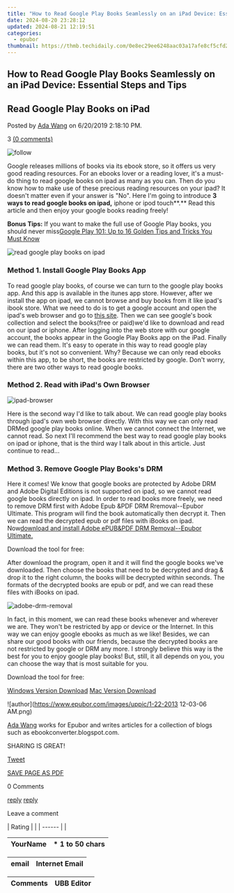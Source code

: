 ```yaml
---
title: "How to Read Google Play Books Seamlessly on an iPad Device: Essential Steps and Tips"
date: 2024-08-20 23:28:12
updated: 2024-08-21 12:19:51
categories:
  - epubor
thumbnail: https://thmb.techidaily.com/0e8ec29ee6248aac03a17afe8cf5cfd2ec9d4e36dfc8648cae868f4622fb576a.jpg
---
```


## How to Read Google Play Books Seamlessly on an iPad Device: Essential Steps and Tips

## Read Google Play Books on iPad

Posted by [Ada Wang](https://plus.google.com/+AdaWang/posts) on 6/20/2019 2:18:10 PM.

3 [(0 comments)](http://www.epubor.com/#comment-area) 



![follow](http://www.epubor.com/images/follow.png)

Google releases millions of books via its ebook store, so it offers us very good reading resources. For an ebooks lover or a reading lover, it's a must-do thing to read google books on ipad as many as you can. Then do you know how to make use of these precious reading resources on your ipad? It doesn't matter even if your answer is "No". Here I'm going to introduce **3 ways to read google books on ipad,** iphone or ipod touch**.** Read this article and then enjoy your google books reading freely!

**Bonus Tips:** If you want to make the full use of Google Play books, you should never miss[Google Play 101: Up to 16 Golden Tips and Tricks You Must Know](https://tools.techidaily.com/epubor/products/)

![read google play books on ipad](http://www.epubor.com/images/uppic/read-google-play-books-on-ipad.jpg)

### Method 1\. Install Google Play Books App

 To read google play books, of course we can turn to the google play books app. And this app is available in the itunes app store. However, after we install the app on ipad, we cannot browse and buy books from it like ipad's ibook store. What we need to do is to get a google account and open the ipad's web browser and go to [this site](https://play.google.com/store/books). Then we can see google's book collection and select the books(free or paid)we'd like to download and read on our ipad or iphone. After logging into the web store with our google account, the books appear in the Google Play Books app on the iPad. Finally we can read them. It's easy to operate in this way to read google play books, but it's not so convenient. Why? Because we can only read ebooks within this app, to be short, the books are restricted by google. Don't worry, there are two other ways to read google books.

### Method 2\. Read with iPad's Own Browser

![ipad-browser](http://www.epubor.com/images/uppic/ipad-browser.jpg)

Here is the second way I'd like to talk about. We can read google play books through ipad's own web browser directly. With this way we can only read DRMed google play books online. When we cannot connect the Internet, we cannot read. So next I'll recommend the best way to read google play books on ipad or iphone, that is the third way I talk about in this article. Just continue to read...

### Method 3\. Remove Google Play Books's DRM

Here it comes! We know that google books are protected by Adobe DRM and Adobe Digital Editions is not supported on ipad, so we cannot read google books directly on ipad. In order to read books more freely, we need to remove DRM first with Adobe Epub &PDF DRM Rremoval--Epubor Ultimate. This program will find the book automatically then decrypt it. Then we can read the decrypted epub or pdf files with iBooks on ipad. Now[download and install Adobe ePUB&PDF DRM Removal--Epubor Ultimate.](https://tools.techidaily.com/epubor/ultimate/)

Download the tool for free:

After download the program, open it and it will find the google books we've downloaded. Then choose the books that need to be decrypted and drag & drop it to the right column, the books will be decrypted within seconds. The formats of the decrypted books are epub or pdf, and we can read these files with iBooks on ipad. 

![adobe-drm-removal](http://www.epubor.com/images/uppic/adobe-drm-removal.png)

In fact, in this moment, we can read these books whenever and wherever we are. They won't be restricted by app or device or the Internet. In this way we can enjoy google ebooks as much as we like! Besides, we can share our good books with our friends, because the decrypted books are not restricted by google or DRM any more. I strongly believe this way is the best for you to enjoy google play books! But, still, it all depends on you, you can choose the way that is most suitable for you.

Download the tool for free:

[Windows Version Download](http://download.epubor.com/full-drm-removal.exe) [Mac Version Download](http://download.epubor.com/adobedrmremoval.zip) 

![author](https://www.epubor.com/images/uppic/1-22-2013 12-03-06 AM.png)

[Ada Wang](https://plus.google.com/+AdaWang/posts) works for Epubor and writes articles for a collection of blogs such as ebookconverter.blogspot.com.

SHARING IS GREAT!

[Tweet](https://twitter.com/share) 

[SAVE PAGE AS PDF](https://tools.techidaily.com/epubor/products/) 



0 Comments

[reply](https://tools.techidaily.com/epubor/products/) [reply](https://tools.techidaily.com/epubor/products/) 

Leave a comment

| Rating |  |
| ------ |  |

| YourName | \*  1 to 50 chars |
| -------- | ----------------- |

| email | Internet Email |
| ----- | -------------- |

| Comments | UBB Editor |
| -------- | ---------- |

<ins class="adsbygoogle"
     style="display:block"
     data-ad-format="autorelaxed"
     data-ad-client="ca-pub-7571918770474297"
     data-ad-slot="1223367746"></ins>



<ins class="adsbygoogle"
     style="display:block"
     data-ad-client="ca-pub-7571918770474297"
     data-ad-slot="8358498916"
     data-ad-format="auto"
     data-full-width-responsive="true"></ins>
